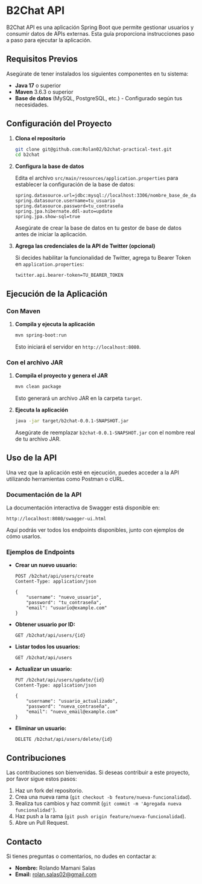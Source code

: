 # B2Chat API

B2Chat API es una aplicación Spring Boot que permite gestionar usuarios y consumir datos de APIs externas. Esta guía proporciona instrucciones paso a paso para ejecutar la aplicación.

## Requisitos Previos

Asegúrate de tener instalados los siguientes componentes en tu sistema:

- **Java 17** o superior
- **Maven** 3.6.3 o superior
- **Base de datos** (MySQL, PostgreSQL, etc.) - Configurado según tus necesidades.

## Configuración del Proyecto

1. **Clona el repositorio**

   ```bash
   git clone git@github.com:Rolan02/b2chat-practical-test.git
   cd b2chat
   ```

2. **Configura la base de datos**

   Edita el archivo `src/main/resources/application.properties` para establecer la configuración de la base de datos:

   ```properties
   spring.datasource.url=jdbc:mysql://localhost:3306/nombre_base_de_datos
   spring.datasource.username=tu_usuario
   spring.datasource.password=tu_contraseña
   spring.jpa.hibernate.ddl-auto=update
   spring.jpa.show-sql=true
   ```

   Asegúrate de crear la base de datos en tu gestor de base de datos antes de iniciar la aplicación.

3. **Agrega las credenciales de la API de Twitter (opcional)**

   Si decides habilitar la funcionalidad de Twitter, agrega tu Bearer Token en `application.properties`:

   ```properties
   twitter.api.bearer-token=TU_BEARER_TOKEN
   ```

## Ejecución de la Aplicación

### Con Maven

1. **Compila y ejecuta la aplicación**

   ```bash
   mvn spring-boot:run
   ```

   Esto iniciará el servidor en `http://localhost:8080`.

### Con el archivo JAR

1. **Compila el proyecto y genera el JAR**

   ```bash
   mvn clean package
   ```

   Esto generará un archivo JAR en la carpeta `target`.

2. **Ejecuta la aplicación**

   ```bash
   java -jar target/b2chat-0.0.1-SNAPSHOT.jar
   ```

   Asegúrate de reemplazar `b2chat-0.0.1-SNAPSHOT.jar` con el nombre real de tu archivo JAR.

## Uso de la API

Una vez que la aplicación esté en ejecución, puedes acceder a la API utilizando herramientas como Postman o cURL.

### Documentación de la API

La documentación interactiva de Swagger está disponible en:

```
http://localhost:8080/swagger-ui.html
```

Aquí podrás ver todos los endpoints disponibles, junto con ejemplos de cómo usarlos.

### Ejemplos de Endpoints

- **Crear un nuevo usuario:**

  ```http
  POST /b2chat/api/users/create
  Content-Type: application/json

  {
      "username": "nuevo_usuario",
      "password": "tu_contraseña",
      "email": "usuario@example.com"
  }
  ```

- **Obtener usuario por ID:**

  ```http
  GET /b2chat/api/users/{id}
  ```

- **Listar todos los usuarios:**

  ```http
  GET /b2chat/api/users
  ```

- **Actualizar un usuario:**

  ```http
  PUT /b2chat/api/users/update/{id}
  Content-Type: application/json

  {
      "username": "usuario_actualizado",
      "password": "nueva_contraseña",
      "email": "nuevo_email@example.com"
  }
  ```

- **Eliminar un usuario:**

  ```http
  DELETE /b2chat/api/users/delete/{id}
  ```

## Contribuciones

Las contribuciones son bienvenidas. Si deseas contribuir a este proyecto, por favor sigue estos pasos:

1. Haz un fork del repositorio.
2. Crea una nueva rama (`git checkout -b feature/nueva-funcionalidad`).
3. Realiza tus cambios y haz commit (`git commit -m 'Agregada nueva funcionalidad'`).
4. Haz push a la rama (`git push origin feature/nueva-funcionalidad`).
5. Abre un Pull Request.

## Contacto

Si tienes preguntas o comentarios, no dudes en contactar a:

- **Nombre:** Rolando Mamani Salas
- **Email:** rolan.salas02@gmail.com
